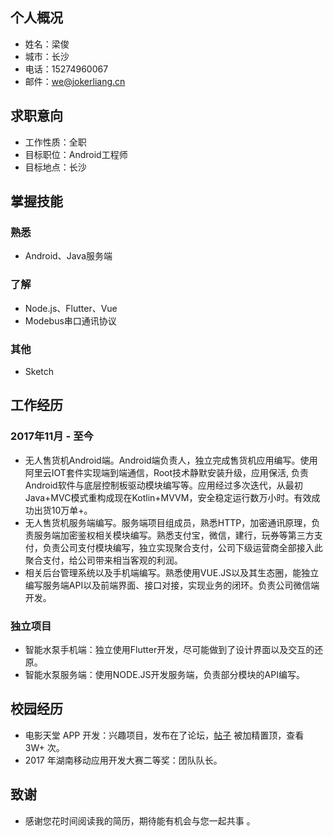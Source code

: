 ## 个人概况 ##
- 姓名：梁俊
- 城市：长沙
- 电话：15274960067
- 邮件：we@jokerliang.cn

## 求职意向 ##
- 工作性质：全职
- 目标职位：Android工程师
- 目标地点：长沙

## 掌握技能 ##
### 熟悉 ###
- Android、Java服务端

### 了解 ###
- Node.js、Flutter、Vue
- Modebus串口通讯协议

### 其他 ###
- Sketch

## 工作经历 ##
### 2017年11月 - 至今 ###
- 无人售货机Android端。Android端负责人，独立完成售货机应用编写。使用阿里云IOT套件实现端到端通信，Root技术静默安装升级，应用保活, 负责Android软件与底层控制板驱动模块编写等。应用经过多次迭代，从最初Java+MVC模式重构成现在Kotlin+MVVM，安全稳定运行数万小时。有效成功出货10万单+。
- 无人售货机服务端编写。服务端项目组成员，熟悉HTTP，加密通讯原理，负责服务端加密鉴权相关模块编写。熟悉支付宝，微信，建行，玩券等第三方支付，负责公司支付模块编写，独立实现聚合支付，公司下级运营商全部接入此聚合支付，给公司带来相当客观的利润。
- 相关后台管理系统以及手机端编写。熟悉使用VUE.JS以及其生态圈，能独立编写服务端API以及前端界面、接口对接，实现业务的闭环。负责公司微信端开发。

### 独立项目 ###
- 智能水泵手机端：独立使用Flutter开发，尽可能做到了设计界面以及交互的还原。
- 智能水泵服务端：使用NODE.JS开发服务端，负责部分模块的API编写。

## 校园经历 ##
- 电影天堂 APP 开发：兴趣项目，发布在了论坛，[帖子](https://www.52pojie.cn/thread-591278-1-1.html) 被加精置顶，查看 3W+ 次。
- 2017 年湖南移动应用开发大赛二等奖：团队队长。

## 致谢 ##
- 感谢您花时间阅读我的简历，期待能有机会与您一起共事 。
